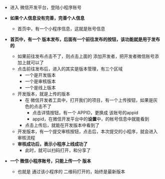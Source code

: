 
- 进入 微信开发平台，登陆小程序账号


- **如果个人信息没有完善，完善个人信息**
  - 首页中，有一个小程序信息，这就是账号信息

- **首页中，有一个 版本发布，后面有一个前往发布的按钮，该功能就是用于发布的**
  - 如果前往发布点击不了，则点击上面的 添加开发者，把开发者微信账号添加上就可以了
  - 点击前往发布后，进入的其实是版本管理，有三个区域
    - 一个是开发版本
    - 一个是审核版本
    - 一个是线上版本
  - 开发版本，就是上传的版本
    - 在 微信开发者工具中，打开我们的项目，有一个上传按钮，如果是灰色的点击不了
      - 点击详情按钮，有一个 APPID，更换成 该账号的appid
      - appid，在微信开发平台中的**设置**中，的帐号信息中就能看到
    - 点击上传后，就能在开发版本中看到了
  - 开发版本，有一个提交审核按钮，点击后，本次提交的小程序，就会进入审核流程
  - **审核成功后，表示小程序上线成功了**
    - 此时，就可以扫码打开，和分享了


- **一个 微信小程序账号，只能上传一个 版本**
  - 也就是 通过该小程序的 二维码打开的，始终是最新版本 


